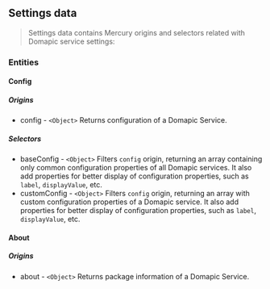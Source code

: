 ## Settings data

> Settings data contains Mercury origins and selectors related with Domapic service settings:

### Entities

#### Config

##### Origins

* config - `<Object>` Returns configuration of a Domapic Service.

##### Selectors

* baseConfig - `<Object>` Filters `config` origin, returning an array containing only common configuration properties of all Domapic services. It also add properties for better display of configuration properties, such as `label`, `displayValue`, etc.
* customConfig - `<Object>` Filters `config` origin, returning an array with custom configuration properties of a Domapic service. It also add properties for better display of configuration properties, such as `label`, `displayValue`, etc.

#### About

##### Origins

* about - `<Object>` Returns package information of a Domapic Service.
